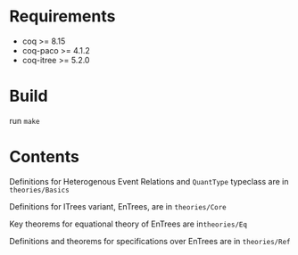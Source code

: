 # Requirements
- coq >= 8.15
- coq-paco >= 4.1.2
- coq-itree >= 5.2.0

# Build
run `make`

# Contents

Definitions for Heterogenous Event Relations and `QuantType` typeclass are in `theories/Basics`

Definitions for ITrees variant, EnTrees, are in `theories/Core`

Key theorems for equational theory of EnTrees are in`theories/Eq`

Definitions and theorems for specifications over EnTrees are in `theories/Ref`
